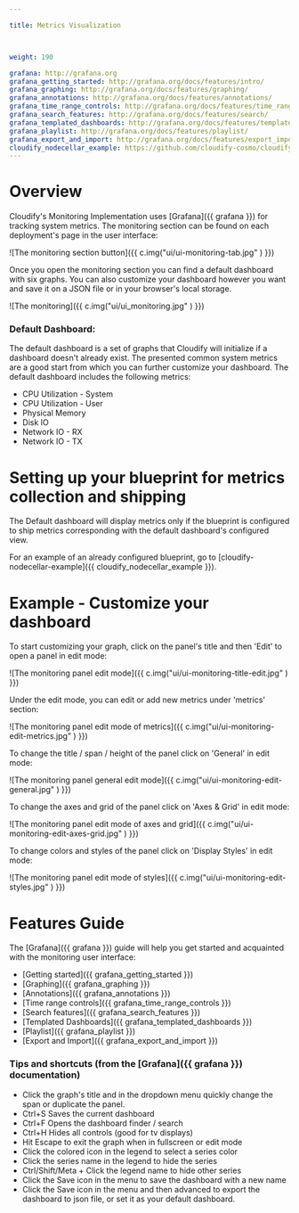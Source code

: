 ```yaml
---

title: Metrics Visualization



weight: 190

grafana: http://grafana.org
grafana_getting_started: http://grafana.org/docs/features/intro/
grafana_graphing: http://grafana.org/docs/features/graphing/
grafana_annotations: http://grafana.org/docs/features/annotations/
grafana_time_range_controls: http://grafana.org/docs/features/time_range/
grafana_search_features: http://grafana.org/docs/features/search/
grafana_templated_dashboards: http://grafana.org/docs/features/templated_dashboards/
grafana_playlist: http://grafana.org/docs/features/playlist/
grafana_export_and_import: http://grafana.org/docs/features/export_import/
cloudify_nodecellar_example: https://github.com/cloudify-cosmo/cloudify-nodecellar-example
---
```




# Overview

Cloudify's Monitoring Implementation uses [Grafana]({{ grafana }}) for tracking system metrics.
The monitoring section can be found on each deployment's page in the user interface:

![The monitoring section button]({{ c.img("ui/ui-monitoring-tab.jpg" ) }})

Once you open the monitoring section you can find a default dashboard with six graphs.
You can also customize your dashboard however you want and save it on a JSON file or in your browser's local storage.

![The monitoring]({{ c.img("ui/ui_monitoring.jpg" ) }})

### Default Dashboard:

The default dashboard is a set of graphs that Cloudify will initialize if a dashboard doesn't already exist.
The presented common system metrics are a good start from which you can further customize your dashboard.
The default dashboard includes the following metrics:

* CPU Utilization - System
* CPU Utilization - User
* Physical Memory
* Disk IO
* Network IO - RX
* Network IO - TX


# Setting up your blueprint for metrics collection and shipping

The Default dashboard will display metrics only if the blueprint is configured to ship metrics corresponding with the default dashboard's configured view.

For an example of an already configured blueprint, go to [cloudify-nodecellar-example]({{ cloudify_nodecellar_example }}).


# Example - Customize your dashboard

To start customizing your graph, click on the panel's title and then 'Edit' to open a panel in edit mode:

![The monitoring panel edit mode]({{ c.img("ui/ui-monitoring-title-edit.jpg" ) }})

Under the edit mode, you can edit or add new metrics under 'metrics' section:

![The monitoring panel edit mode of metrics]({{ c.img("ui/ui-monitoring-edit-metrics.jpg" ) }})

To change the title / span / height of the panel click on 'General' in edit mode:

![The monitoring panel general edit mode]({{ c.img("ui/ui-monitoring-edit-general.jpg" ) }})

To change the axes and grid of the panel click on 'Axes & Grid' in edit mode:

![The monitoring panel edit mode of axes and grid]({{ c.img("ui/ui-monitoring-edit-axes-grid.jpg" ) }})

To change colors and styles of the panel click on 'Display Styles' in edit mode:

![The monitoring panel edit mode of styles]({{ c.img("ui/ui-monitoring-edit-styles.jpg" ) }})

# Features Guide
The [Grafana]({{ grafana }}) guide will help you get started and acquainted with the monitoring user interface:

* [Getting started]({{ grafana_getting_started }})
* [Graphing]({{ grafana_graphing }})
* [Annotations]({{ grafana_annotations }})
* [Time range controls]({{ grafana_time_range_controls }})
* [Search features]({{ grafana_search_features }})
* [Templated Dashboards]({{ grafana_templated_dashboards }})
* [Playlist]({{ grafana_playlist }})
* [Export and Import]({{ grafana_export_and_import }})

### Tips and shortcuts (from the [Grafana]({{ grafana }}) documentation)
* Click the graph's title and in the dropdown menu quickly change the span or duplicate the panel.
* Ctrl+S Saves the current dashboard
* Ctrl+F Opens the dashboard finder / search
* Ctrl+H Hides all controls (good for tv displays)
* Hit Escape to exit the graph when in fullscreen or edit mode
* Click the colored icon in the legend to select a series color
* Click the series name in the legend to hide the series
* Ctrl/Shift/Meta + Click the legend name to hide other series
* Click the Save icon in the menu to save the dashboard with a new name
* Click the Save icon in the menu and then advanced to export the dashboard to json file, or set it as your default dashboard.
